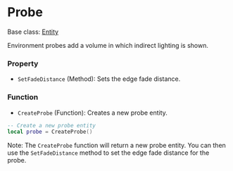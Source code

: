 # Probe

Base class: [Entity](Entity.md)

Environment probes add a volume in which indirect lighting is shown.

### Property

- `SetFadeDistance` (Method): Sets the edge fade distance.

### Function

- `CreateProbe` (Function): Creates a new probe entity.

```lua
-- Create a new probe entity
local probe = CreateProbe()
```

Note: The `CreateProbe` function will return a new probe entity. You can then use the `SetFadeDistance` method to set the edge fade distance for the probe.